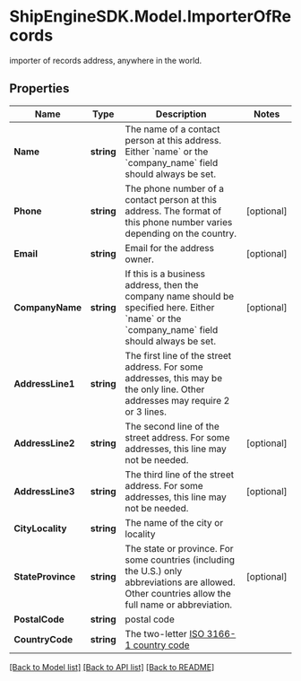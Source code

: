 # ShipEngineSDK.Model.ImporterOfRecords
importer of records address, anywhere in the world. 

## Properties

Name | Type | Description | Notes
------------ | ------------- | ------------- | -------------
**Name** | **string** | The name of a contact person at this address. Either &#x60;name&#x60; or the &#x60;company_name&#x60; field should always be set.  | 
**Phone** | **string** | The phone number of a contact person at this address.  The format of this phone number varies depending on the country.  | [optional] 
**Email** | **string** | Email for the address owner.  | [optional] 
**CompanyName** | **string** | If this is a business address, then the company name should be specified here. Either &#x60;name&#x60; or the &#x60;company_name&#x60; field should always be set.  | [optional] 
**AddressLine1** | **string** | The first line of the street address.  For some addresses, this may be the only line.  Other addresses may require 2 or 3 lines.  | 
**AddressLine2** | **string** | The second line of the street address.  For some addresses, this line may not be needed.  | [optional] 
**AddressLine3** | **string** | The third line of the street address.  For some addresses, this line may not be needed.  | [optional] 
**CityLocality** | **string** | The name of the city or locality | 
**StateProvince** | **string** | The state or province.  For some countries (including the U.S.) only abbreviations are allowed.  Other countries allow the full name or abbreviation.  | [optional] 
**PostalCode** | **string** | postal code | 
**CountryCode** | **string** | The two-letter [ISO 3166-1 country code](https://en.wikipedia.org/wiki/ISO_3166-1)  | 

[[Back to Model list]](../README.md#documentation-for-models) [[Back to API list]](../README.md#documentation-for-api-endpoints) [[Back to README]](../README.md)

